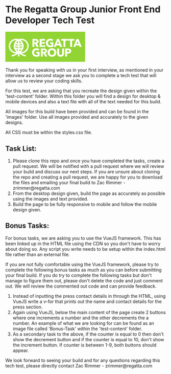 # The Regatta Group Junior Front End Developer Tech Test

<img src="./images/Regatta-Group-Logo.png" alt="The Regatta Group" width="250"/> <br>

<p>Thank you for speaking with us in your first interview, as mentioned in your interview as a second stage we ask you to complete a tech test that will allow us to review your coding skills.</p>
<p>For this test, we are asking that you recreate the design given within the 'test-content' folder. Within this folder you will find a design for desktop & mobile devices and also a text file with all of the text needed for this build.</p>
<p>All images for this build have been provided and can be found in the 'images' folder. Use all images provided and accurately to the given designs.</p>
<p>All CSS must be within the styles.css file.</p>

## Task List:
<ol>
    <li>Please clone this repo and once you have completed the tasks, create a pull request. We will be notified with a pull request where we will review your build and discuss our next steps. If you are unsure about cloning the repo and creating a pull request, we are happy for you to download the files and emailing your final build to Zac Rimmer - zrimmer@regatta.com</li>
    <li>From the desktop design given, build the page as accurately as possible using the images and text provided.</li>
    <li>Build the page to be fully responsive to mobile and follow the mobile design given.</li>
</ol>

## Bonus Tasks:
<p>For bonus tasks, we are asking you to use the VueJS framework. This has been linked up in the HTML file using the CDN so you don't have to worry about doing so. Any script you write needs to be setup within the index.html file rather than an external file.</p>
<p>If you are not fully comfortable using the VueJS framework, please try to complete the following bonus tasks as much as you can before submitting your final build. If you do try to complete the following tasks but don't manage to figure them out, please don't delete the code and just comment out. We will review the commented out code and can provide feedback.</p>
<ol>
    <li>Instead of inputting the press contact details in through the HTML, using VueJS write a v-for that prints out the name and contact details for the press section.</li>
    <li>Again using VueJS, below the main content of the page create 2 buttons where one increments a number and the other decrements the a number. An example of what we are looking for can be found as an image file called 'Bonus-Task' within the 'test-content' folder.</li>
    <li>As a secondary task to the above, if the counter is equal to 0 then don't show the decrement button and if the counter is equal to 10, don't show the increment button. If counter is between 1-9, both buttons should appear.</li>
</ol>

<p>We look forward to seeing your build and for any questions regarding this tech test, please directly contact Zac Rimmer - zrimmer@regatta.com<p>